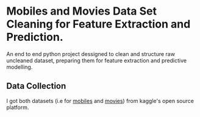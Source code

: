 # Mobiles and Movies Data Set Cleaning for Feature Extraction and Prediction.
An end to end python project dessigned to clean and structure raw uncleaned dataset, preparing them for feature extraction and predictive modelling.
## Data Collection
I got both datasets (i.e for [mobiles](https://www.kaggle.com/datasets/santoshgupta01/uncleaned-mobile-dataset) and [movies](https://www.kaggle.com/datasets/bharatnatrayn/movies-dataset-for-feature-extracion-prediction)) from kaggle's open source platform.


